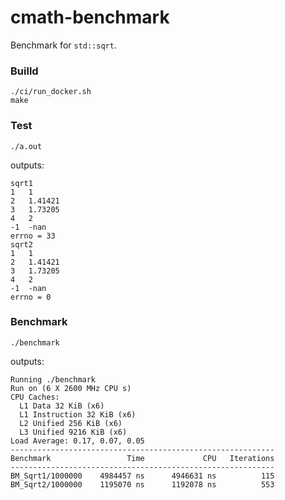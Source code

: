 # cmath-benchmark

Benchmark for `std::sqrt`.

### Builld
```
./ci/run_docker.sh
make
```

### Test
```
./a.out
```
outputs:
```
sqrt1
1	1
2	1.41421
3	1.73205
4	2
-1	-nan
errno = 33
sqrt2
1	1
2	1.41421
3	1.73205
4	2
-1	-nan
errno = 0
```

### Benchmark
```
./benchmark
```
outputs:
```
Running ./benchmark
Run on (6 X 2600 MHz CPU s)
CPU Caches:
  L1 Data 32 KiB (x6)
  L1 Instruction 32 KiB (x6)
  L2 Unified 256 KiB (x6)
  L3 Unified 9216 KiB (x6)
Load Average: 0.17, 0.07, 0.05
-----------------------------------------------------------
Benchmark                 Time             CPU   Iterations
-----------------------------------------------------------
BM_Sqrt1/1000000    4984457 ns      4946631 ns          115
BM_Sqrt2/1000000    1195070 ns      1192078 ns          553
```
